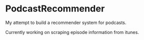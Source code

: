 # PodcastRecommender
My attempt to build a recommender system for podcasts.

Currently working on scraping episode information from itunes.
